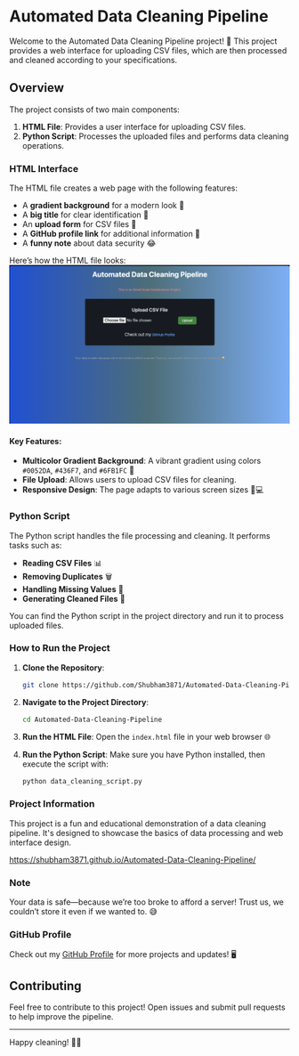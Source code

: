 # Automated Data Cleaning Pipeline

Welcome to the Automated Data Cleaning Pipeline project! 🎉 This project provides a web interface for uploading CSV files, which are then processed and cleaned according to your specifications. 

## Overview

The project consists of two main components:

1. **HTML File**: Provides a user interface for uploading CSV files.
2. **Python Script**: Processes the uploaded files and performs data cleaning operations.

### HTML Interface

The HTML file creates a web page with the following features:

- A **gradient background** for a modern look 🎨
- A **big title** for clear identification 📜
- An **upload form** for CSV files 📂
- A **GitHub profile link** for additional information 🐙
- A **funny note** about data security 😂

Here’s how the HTML file looks:
![HTML Interface](https://github.com/Shubham3871/Automated-Data-Cleaning-Pipeline/blob/main/image_2024-08-14_100307375.png)

#### Key Features:

- **Multicolor Gradient Background**: A vibrant gradient using colors `#0052DA`, `#436F7`, and `#6FB1FC` 🌈
- **File Upload**: Allows users to upload CSV files for cleaning.
- **Responsive Design**: The page adapts to various screen sizes 📱💻

### Python Script

The Python script handles the file processing and cleaning. It performs tasks such as:

- **Reading CSV Files** 📊
- **Removing Duplicates** 🗑️
- **Handling Missing Values** 🧹
- **Generating Cleaned Files** 💾

You can find the Python script in the project directory and run it to process uploaded files.

### How to Run the Project

1. **Clone the Repository**:
    ```bash
    git clone https://github.com/Shubham3871/Automated-Data-Cleaning-Pipeline.git
    ```

2. **Navigate to the Project Directory**:
    ```bash
    cd Automated-Data-Cleaning-Pipeline
    ```

3. **Run the HTML File**: Open the `index.html` file in your web browser 🌐

4. **Run the Python Script**: Make sure you have Python installed, then execute the script with:
    ```bash
    python data_cleaning_script.py
    ```

### Project Information

This project is a fun and educational demonstration of a data cleaning pipeline. It's designed to showcase the basics of data processing and web interface design. 

https://shubham3871.github.io/Automated-Data-Cleaning-Pipeline/


### Note

Your data is safe—because we’re too broke to afford a server! Trust us, we couldn’t store it even if we wanted to. 😅

### GitHub Profile

Check out my [GitHub Profile](https://github.com/Shubham3871) for more projects and updates! 🖥️

## Contributing

Feel free to contribute to this project! Open issues and submit pull requests to help improve the pipeline.

---

Happy cleaning! 🧼✨

